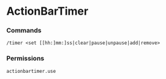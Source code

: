 # ActionBarTimer

### Commands
`/timer <set [[hh:]mm:]ss|clear|pause|unpause|add|remove>`

### Permissions
`actionbartimer.use`
